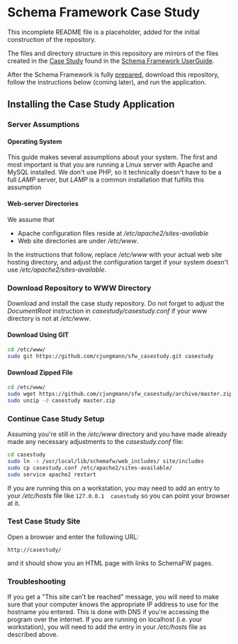 # Schema Framework Case Study

This incomplete README file is a placeholder, added for the initial construction of the repository.

The files and directory structure in this repository are mirrors of the files created in the
[Case Study](https://github.com/cjungmann/schemafw/blob/master/userguide/SchemaFWCaseStudy.md) found in
the [Schema Framework UserGuide](https://github.com/cjungmann/schemafw/blob/master/userguide/UserGuide.md).

After the Schema Framework is fully [prepared](https://github.com/cjungmann/schemafw/blob/master/userguide/PreparingToUseSchemaFW.md), download this repository, follow the instructions below (coming later),
and run the application.

## Installing the Case Study Application

### Server Assumptions

#### Operating System

This guide makes several assumptions about your system.  The first and most
important is that you are running a Linux server with Apache and MySQL installed.
We don't use PHP, so it technically doesn't have to be a full *LAMP* server, but
*LAMP* is a common installation that fulfills this assumption

#### Web-server Directories

We assume that
- Apache configuration files reside at */etc/apache2/sites-available*
- Web site directories are under */etc/www*.

In the instructions that follow, replace */etc/www* with your actual web site hosting directory,
and adjust the configuration target if your system doesn't use */etc/apache2/sites-available*.

### Download Repository to WWW Directory

Download and install the case study repository.  Do not forget to adjust the *DocumentRoot*
instruction in *casestudy/casestudy.conf* if your www directory is not at */etc/www*.

#### Download Using GIT

~~~sh
cd /etc/www/
sudo git https://github.com/cjungmann/sfw_casestudy.git casestudy
~~~

#### Download Zipped File

~~~sh
cd /etc/www/
sudo wget https://github.com/cjungmann/sfw_casestudy/archive/master.zip
sudo unzip -d casestudy master.zip
~~~

### Continue Case Study Setup

Assuming you're still in the */etc/www* directory and you have made already made any necessary
adjustments to the *casestudy.conf* file:

~~~sh
cd casestudy
sudo ln -s /usr/local/lib/schemafw/web_includes/ site/includes
sudo cp casestudy.conf /etc/apache2/sites-available/
sudo service apache2 restart
~~~

If you are running this on a workstation, you may need to add an entry to your */etc/hosts* file
like `127.0.0.1  casestudy` so you can point your browser at it.

### Test Case Study Site

Open a browser and enter the following URL:

`http://casestudy/`

and it should show you an HTML page with links to SchemaFW pages.

### Troubleshooting

If you get a "This site can't be reached" message, you will need to make sure that your
computer knows the appropriate IP address to use for the hostname you entered.  This is done
with DNS if you're accessing the program over the internet.  If you are running on localhost
(i.e. your workstation), you will need to add the entry in your */etc/hosts* file as
described above.

